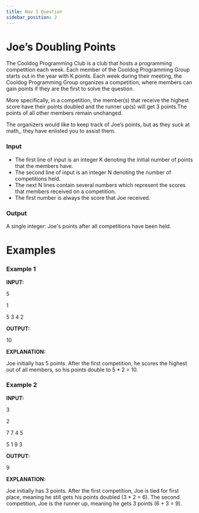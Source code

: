 ```yaml
---
title: Nov 1 Question
sidebar_position: 2
---
```


Joe’s Doubling Points 
=====================

The Cooldog Programming Club is a club that hosts a programming competition each week. Each member of the Cooldog Programming Group starts out in the year with K points. Each week during their meeting, the Cooldog Programming Group organizes a competition, where members can gain points if they are the first to solve the question.

More specifically, in a competition, the member(s) that receive the highest score have their points doubled and the runner up(s) will get 3 points.The points of all other members remain unchanged.

The organizers would like to keep track of Joe’s points, but as they suck at math,, they have enlisted you to assist them.

### Input
- The first line of input is an integer K denoting the initial number of points that the members have.
- The second line of input is an integer N denoting the number of competitions held.
- The next N lines contain several numbers which represent the scores that members received on a competition.
- The first number is always the score that Joe received.

### Output
A single integer: Joe's points after all competitions have been held.


Examples
========

### Example 1
**INPUT:**

5

1

5 3 4 2

**OUTPUT:**

10

**EXPLANATION:**

Joe initially has 5 points. After the first competition, he scores the highest out of all members, so his points double to 5 * 2 = 10.

### Example 2
**INPUT:**

3

2

7 7 4 5

5 1 9 3

**OUTPUT:**

9

**EXPLANATION:**

Joe initially has 3 points. After the first competition, Joe is tied for first place, meaning he still gets his points doubled (3 * 2 = 6). The second competition, Joe is the runner up, meaning he gets 3 points (6 + 3 = 9).
